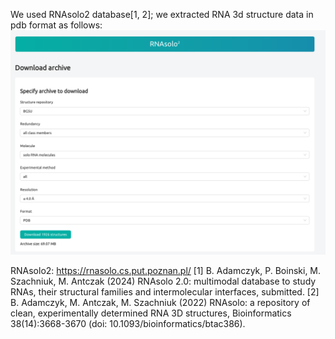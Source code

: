We used RNAsolo2 database[1, 2]; we extracted RNA 3d structure data in pdb format as follows:
![alt text](RNAsolo2_downloading.png)



RNAsolo2: https://rnasolo.cs.put.poznan.pl/
[1] B. Adamczyk, P. Boinski, M. Szachniuk, M. Antczak (2024) RNAsolo 2.0: multimodal database to study RNAs, their structural families and intermolecular interfaces, submitted.
[2] B. Adamczyk, M. Antczak, M. Szachniuk (2022) RNAsolo: a repository of clean, experimentally determined RNA 3D structures, Bioinformatics 38(14):3668-3670 (doi: 10.1093/bioinformatics/btac386).